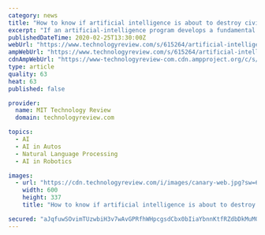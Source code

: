 ```yaml
---
category: news
title: "How to know if artificial intelligence is about to destroy civilization"
excerpt: "If an artificial-intelligence program develops a fundamental new capability ... It does not appear to be anywhere close to dying. Self-driving cars are a second canary. They are further in the future than anticipated by boosters like Elon Musk. AI can fail catastrophically in atypical situations, like when a person in a wheelchair is crossing ..."
publishedDateTime: 2020-02-25T13:30:00Z
webUrl: "https://www.technologyreview.com/s/615264/artificial-intelligence-destroy-civilization-canaries-robot-overlords-take-over-world-ai/"
ampWebUrl: "https://www.technologyreview.com/s/615264/artificial-intelligence-destroy-civilization-canaries-robot-overlords-take-over-world-ai/amp/"
cdnAmpWebUrl: "https://www-technologyreview-com.cdn.ampproject.org/c/s/www.technologyreview.com/s/615264/artificial-intelligence-destroy-civilization-canaries-robot-overlords-take-over-world-ai/amp/"
type: article
quality: 63
heat: 63
published: false

provider:
  name: MIT Technology Review
  domain: technologyreview.com

topics:
  - AI
  - AI in Autos
  - Natural Language Processing
  - AI in Robotics

images:
  - url: "https://cdn.technologyreview.com/i/images/canary-web.jpg?sw=600&cx=0&cy=0&cw=3000&ch=1688"
    width: 600
    height: 337
    title: "How to know if artificial intelligence is about to destroy civilization"

secured: "aJqfuwSOvimTUzwbiH3v7wAvGPRfhWHpcgsdCbx0bIiaYbnnKtfRZdbDkMuM0uWdzADAKEgILsq8e2XUyord00l3r/26l2FdW+fLeVpP0BemFKT1LhPSvQRIZmvayJ5sdjrOPrpPsNdOBECnTCDmhsd6tqhiqCUoUxZWT99UetWkwjX13BmJsSCzFr4LzniV3nWYjlbHy/819wh63rQtG9aK7dGfOB9LDWnuP9SpreVlGsxTzI5z1ZZXDRfNTA5W2N2LM4Mq7Z9ilCcDSFM3aCjR7b6U9uZHswgW+ZaICOVd5ilftALltzEFsgKgKVl8;K+4+dyQA0Dsf/BnT7086ZA=="
---
```


